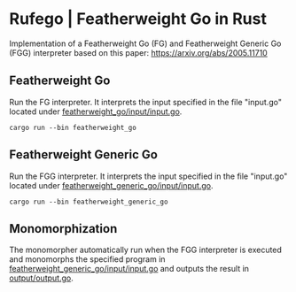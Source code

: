 # Rufego | Featherweight Go in Rust

Implementation of a Featherweight Go (FG) and Featherweight Generic Go (FGG) interpreter based on this paper:
https://arxiv.org/abs/2005.11710

## Featherweight Go

Run the FG interpreter. It interprets the input specified in the file "input.go" located under [featherweight_go/input/input.go](featherweight_go/input/input.go).

```
cargo run --bin featherweight_go
```

## Featherweight Generic Go

Run the FGG interpreter. It interprets the input specified in the file "input.go" located under [featherweight_generic_go/input/input.go](featherweight_generic_go/input/input.go).

```
cargo run --bin featherweight_generic_go
```

## Monomorphization

The monomorpher automatically run when the FGG interpreter is executed and monomorphs the specified program in [featherweight_generic_go/input/input.go](featherweight_generic_go/input/input.go) and outputs the result in [output/output.go](output/output.go).

